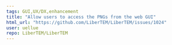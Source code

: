 ```yaml
---
tags: GUI,UX/DX,enhancement
title: "Allow users to access the PNGs from the web GUI"
html_url: "https://github.com/LiberTEM/LiberTEM/issues/1024"
user: uellue
repo: LiberTEM/LiberTEM
---
```


